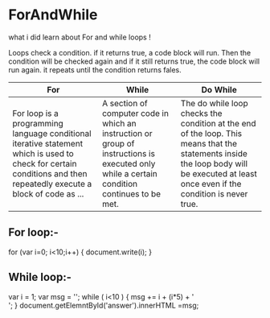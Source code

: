 # ForAndWhile
what i did learn about For and while loops !

Loops check a condition. if it returns true, a code block will run.
Then the condition will be checked again and if it still returns true,
the code block will run again. it repeats until the condition returns fales.

For | While | Do While
----|-------|---------
For loop is a programming language conditional iterative statement which is used to check for certain conditions and then repeatedly execute a block of code as ... | A section of computer code in which an instruction or group of instructions is executed only while a certain condition continues to be met. | The do while loop checks the condition at the end of the loop. This means that the statements inside the loop body will be executed at least once even if the condition is never true.

## For loop:-
for (var i=0; i<10;i++) {
document.write(i);
}

## While loop:-
var i = 1;
var msg = '';
while ( i<10 ) {
msg += i + (i*5) + '<br />';
}
document.getElemntById('answer').innerHTML =msg;


